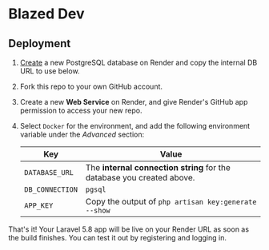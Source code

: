# Blazed Dev

## Deployment

1. [Create](https://dashboard.render.com/new/database) a new PostgreSQL database on Render and copy the internal DB URL to use below.

2. Fork this repo to your own GitHub account.

3. Create a new **Web Service** on Render, and give Render's GitHub app permission to access your new repo.

4. Select `Docker` for the environment, and add the following environment variable under the *Advanced* section:

   | Key             | Value           |
   | --------------- | --------------- |
   | `DATABASE_URL`  | The **internal connection string** for the database you created above. |
   | `DB_CONNECTION`  | `pgsql` |
   | `APP_KEY`  | Copy the output of `php artisan key:generate --show` |

That's it! Your Laravel 5.8 app will be live on your Render URL as soon as the build finishes. You can test it out by registering and logging in.
